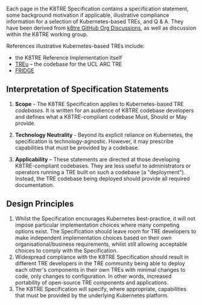 Each page in the K8TRE Specification contains a specification statement, some background motivation if applicable, illustrative compliance information for a selection of Kubernetes-based TREs, and Q & A. They have been derived from [k8tre GitHub Org Discussions](https://github.com/orgs/k8tre/discussions), as well as discussion within the K8TRE working group.

References illustrative Kubernetes-based TREs include:
- the K8TRE Reference Implementation itself 
- [TREu](https://www.ucl.ac.uk/advanced-research-computing/sensitive-data-and-trusted-research-environments) – the codebase for the UCL ARC TRE
- [FRIDGE](https://dareuk.org.uk/how-we-work/ongoing-activities/dare-uk-early-adopters/fridge/)

## Interpretation of Specification Statements

1. **Scope** - The K8TRE Specification applies to Kubernetes-based TRE *codebases*. It is written for an audience of K8TRE codebase developers and defines what a K8TRE-compliant codebase Must, Should or May provide.

2. **Technology Neutrality** - Beyond its explicit reliance on Kubernetes, the specification is technology-agnostic. However, it may prescribe capabilities that must be provided by a codebase.

3. **Applicability** – These statements are directed at those developing K8TRE-compliant codebases. They are less useful to administrators or operators running a TRE built on such a codebase (a "deployment"). Instead, the TRE codebase being deployed should provide all required documentation.

## Design Principles

1. Whilst the Specification encourages Kubernetes best-practice, it will not impose particular implementation choices where many competing options exist. The Specification should leave room for TRE developers to make independent implementation choices based on their own organisational/business requirements, whilst still allowing acceptable choices to comply with the Specification.
2. Widespread compliance with the K8TRE Specification should result in different TRE developers in the TRE community being able to deploy each other's components in their own TREs with minimal changes to code, only changes to configuration. In other words, increased portability of open-source TRE components and applications.
3. The K8TRE Specification will specify, where appropriate, capabilities that must be provided by the underlying Kubernetes platform.
